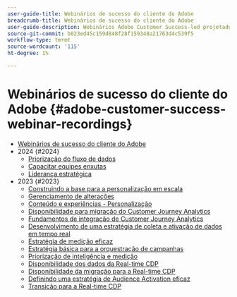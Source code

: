 ```yaml
---
user-guide-title: Webinários de sucesso do cliente do Adobe
breadcrumb-title: Webinários de sucesso do cliente do Adobe
user-guide-description: Webinários Adobe Customer Success-led projetados para capacitá-lo na otimização do seu investimento no Adobe Experience Cloud. Obtenha insights valiosos para maximizar o valor e aumentar a adoção de soluções Adobe.
source-git-commit: b023ed45c159d848f28f159348a21763d4c539f5
workflow-type: tm+mt
source-wordcount: '115'
ht-degree: 1%

---
```



# Webinários de sucesso do cliente do Adobe {#adobe-customer-success-webinar-recordings}

+ [Webinários de sucesso do cliente do Adobe](overview.md)
+ 2024 {#2024}
   + [Priorização do fluxo de dados](2024/data-stream-prioritization.md)
   + [Capacitar equipes enxutas](2024/empowering-lean-teams.md)
   + [Liderança estratégica](2024/strategic-leadership.md)
+ 2023 {#2023}
   + [Construindo a base para a personalização em escala](2023/personalization-at-scale.md)
   + [Gerenciamento de alterações](2023/change-management.md)
   + [Conteúdo e experiências - Personalização](2023/content-experiences-personalization.md)
   + [Disponibilidade para migração do Customer Journey Analytics](2023/cja-migration-readiness.md)
   + [Fundamentos de integração de Customer Journey Analytics](2023/cja-integration-essentials.md)
   + [Desenvolvimento de uma estratégia de coleta e ativação de dados em tempo real](2023/data-collection-activation-strategy.md)
   + [Estratégia de medição eficaz](2023/measurement-strategy.md)
   + [Estratégia básica para a orquestração de campanhas](2023/foundational-strategy-campaign.md)
   + [Priorização de inteligência e medição](2023/intelligence-and-measurement.md)
   + [Disponibilidade dos dados da Real-time CDP](2023/rtcdp-migration-data-readiness.md)
   + [Disponibilidade da migração para a Real-time CDP](2023/rtcdp-migration-readiness.md)
   + [Definindo uma estratégia de Audience Activation eficaz](2023/audience-activation.md)
   + [Transição para a Real-time CDP](2023/aam-to-rtcdp.md)
